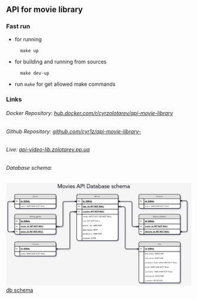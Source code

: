 ## API for movie library

### Fast run

+ for running
        
        make up
+ for building and running from sources
        
        make dev-up

+ run `make` for get allowed make commands

### Links

###### Docker Repository: [hub.docker.com/r/cyrzolotarev/api-movie-library](https://hub.docker.com/r/cyrzolotarev/api-movie-library)
###### Github Repository: [github.com/cyr1z/api-movie-library-](https://github.com/cyr1z/api-movie-library-)
###### Live: [api-video-lib.zolotarev.pp.ua](https://api-video-lib.zolotarev.pp.ua/)
###### Database schema:
![database scheme](https://github.com/cyr1z/api-movie-library-/raw/main/db_scheme.png)
[db schema](https://viewer.diagrams.net/?highlight=0000ff&edit=_blank&layers=1&nav=1&title=movie_api.drawio#Uhttps%3A%2F%2Fdrive.google.com%2Fuc%3Fid%3D1wbaQ_yDXG9g7bzysJdzwpLjqLhYcgIn1%26export%3Ddownload)